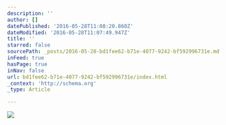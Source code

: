 ```yaml
---
description: ''
author: []
datePublished: '2016-05-28T11:08:20.860Z'
dateModified: '2016-05-28T11:07:49.947Z'
title: ''
starred: false
sourcePath: _posts/2016-05-28-bd1fee62-b71e-4077-9242-bf592996731e.md
inFeed: true
hasPage: true
inNav: false
url: bd1fee62-b71e-4077-9242-bf592996731e/index.html
_context: 'http://schema.org'
_type: Article

---
```

![](https://the-grid-user-content.s3-us-west-2.amazonaws.com/406b6ea5-204e-4030-b663-2179c887623d.jpg)